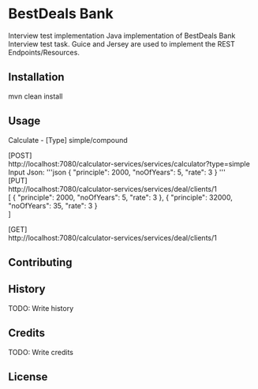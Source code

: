 # BestDeals Bank

Interview test implementation
Java implementation of BestDeals Bank Interview test task. Guice and Jersey are used to implement the REST Endpoints/Resources.

## Installation

mvn clean install

## Usage

Calculate - [Type] simple/compound

[POST]
<br/>
http://localhost:7080/calculator-services/services/calculator?type=simple
<br/>
Input Json:
'''json
{
  "principle": 2000,
  "noOfYears": 5,
  "rate": 3
}
'''
<br/>
[PUT]
<br/>
http://localhost:7080/calculator-services/services/deal/clients/1
<br/>
[
   {
 	"principle": 2000,
 	"noOfYears": 5,
 	"rate": 3
   },
   {
     "principle": 32000,
     "noOfYears": 35,
     "rate": 3
   }  
 ]
<br/>

[GET]
<br/>
http://localhost:7080/calculator-services/services/deal/clients/1

## Contributing

## History

TODO: Write history

## Credits

TODO: Write credits

## License
